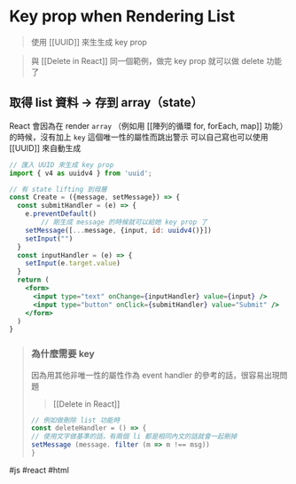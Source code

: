 # Key prop when Rendering List
> 使用 [[UUID]] 來生生成 key prop

>與 [[Delete in React]] 同一個範例，做完 key prop 就可以做 delete 功能了

## 取得 list 資料 -> 存到 array（state）
React 會因為在 render `array` （例如用 [[陣列的循環 for, forEach, map]] 功能）的時候，沒有加上 `key` 這個唯一性的屬性而跳出警示
可以自己寫也可以使用 [[UUID]] 來自動生成
```jsx
// 匯入 UUID 來生成 key prop
import { v4 as uuidv4 } from 'uuid';

// 有 state lifting 到母層
const Create = ({message, setMessage}) => {
  const submitHandler = (e) => {
    e.preventDefault()
		// 剛生成 message 的時候就可以給她 key prop 了
    setMessage([...message, {input, id: uuidv4()}])
    setInput("")
  }
  const inputHandler = (e) => {
    setInput(e.target.value)
  }
  return (
    <form>
      <input type="text" onChange={inputHandler} value={input} />
      <input type="button" onClick={submitHandler} value="Submit" />
    </form>
  )
}
```
>### 為什麼需要 key
>因為用其他非唯一性的屬性作為 event handler 的參考的話，很容易出現問題
> >[[Delete in React]]
>
> ```jsx
> // 例如做刪除 list 功能時
>const deleteHandler = () => {
>// 使用文字做基準的話，有兩個 li 都是相同內文的話就會一起刪掉
>setMessage (message. filter (m => m !== msg))
>}
> ```

#js #react #html 